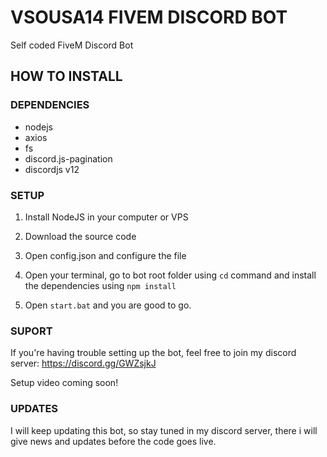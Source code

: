 # VSOUSA14 FIVEM DISCORD BOT

Self coded FiveM Discord Bot


## HOW TO INSTALL

### DEPENDENCIES
   * nodejs
   * axios
   * fs
   * discord.js-pagination
   * discordjs v12
    
### SETUP

   1. Install NodeJS in your computer or VPS
    
   2. Download the source code
    
   3. Open config.json and configure the file
     
   4. Open your terminal, go to bot root folder using `cd` command and install the dependencies using `npm install`
    
   5. Open `start.bat` and you are good to go.
    
### SUPORT 

   If you're having trouble setting up the bot, feel free to join my discord server: https://discord.gg/GWZsjkJ
    
   Setup video coming soon!
    
### UPDATES

   I will keep updating this bot, so stay tuned in my discord server, there i will give news and updates before the code goes live.

